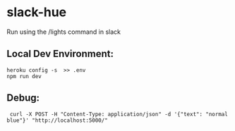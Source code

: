slack-hue
=========
Run using the /lights command in slack

## Local Dev Environment:

```
heroku config -s  >> .env
npm run dev
```

## Debug:

```
 curl -X POST -H "Content-Type: application/json" -d '{"text": "normal blue"}' "http://localhost:5000/"
 ```
